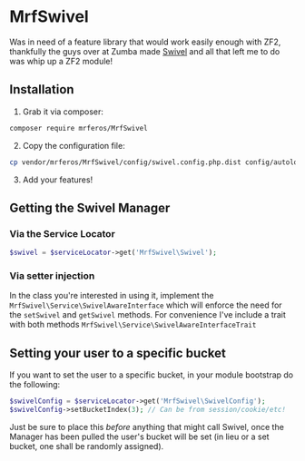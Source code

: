 MrfSwivel
====

Was in need of a feature library that would work easily enough with ZF2, thankfully the guys over at Zumba made 
[Swivel](https://github.com/zumba/swivel) and all that left me to do was whip up a ZF2 module!

## Installation

1. Grab it via composer:
```bash
composer require mrferos/MrfSwivel
```
2. Copy the configuration file: 
```bash
cp vendor/mrferos/MrfSwivel/config/swivel.config.php.dist config/autoload/swivel.config.php
```
3. Add your features!

## Getting the Swivel Manager

### Via the Service Locator
```php
$swivel = $serviceLocator->get('MrfSwivel\Swivel');
```

### Via setter injection
In the class you're interested in using it, implement the `MrfSwivel\Service\SwivelAwareInterface` which will
enforce the need for the `setSwivel` and `getSwivel` methods. For convenience I've include a trait with both
methods `MrfSwivel\Service\SwivelAwareInterfaceTrait`


## Setting your user to a specific bucket

If you want to set the user to a specific bucket, in your module bootstrap do the following:
```php
$swivelConfig = $serviceLocator->get('MrfSwivel\SwivelConfig');
$swivelConfig->setBucketIndex(3); // Can be from session/cookie/etc!
```

Just be sure to place this _before_ anything that might call Swivel, once the Manager has been pulled 
the user's bucket will be set (in lieu or a set bucket, one shall be randomly assigned).